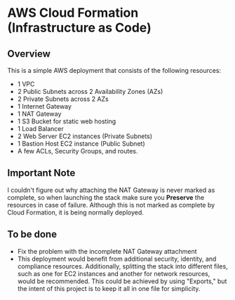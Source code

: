 # AWS Cloud Formation (Infrastructure as Code) 

## Overview

This is a simple AWS deployment that consists of the following resources:

- 1 VPC
- 2 Public Subnets across 2 Availability Zones (AZs)
- 2 Private Subnets across 2 AZs
- 1 Internet Gateway
- 1 NAT Gateway
- 1 S3 Bucket for static web hosting
- 1 Load Balancer
- 2 Web Server EC2 instances (Private Subnets)
- 1 Bastion Host EC2 instance (Public Subnet)
- A few ACLs, Security Groups, and routes.

## Important Note

I couldn't figure out why attaching the NAT Gateway is never marked as complete, so when launching the stack make sure you **Preserve** the resources in case of failure. Although this is not marked as complete by Cloud Formation, it is being normally deployed. 

## To be done
- Fix the problem with the incomplete NAT Gateway attachment 
- This deployment would benefit from additional security, identity, and compliance resources. Additionally, splitting the stack into different files, such as one for EC2 instances and another for network resources, would be recommended. This could be achieved by using "Exports," but the intent of this project is to keep it all in one file for simplicity.


